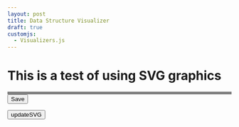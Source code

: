 ```yaml
---
layout: post
title: Data Structure Visualizer
draft: true
customjs:
  - Visualizers.js
---
```


# This is a test of using SVG graphics

<div id="result" style="border:3px solid grey"></div>
<button id="save" class="btn btn-primary">Save
</button>


<button id="updateSVG" class="btn btn-primary">updateSVG</button>

<canvas id="canvas" style="display:none;"></canvas>

<script>
d3.select("#save").on("click", function(){
  var svg  = document.getElementById('svg'),
      xml  = new XMLSerializer().serializeToString(svg),
      data = "data:image/svg+xml;base64," + btoa(xml),
      img  = new Image(),
      canvas = document.getElementById('canvas'),
      context = canvas.getContext("2d")

  img.setAttribute('src', data)
  $('#result').html('')
  $('#result').append(img)
  /*img.onload = function() {
    context.clearRect(0, 0, canvas.width, canvas.height);
    context.drawImage(img, 0, 0);

    var canvasdata = canvas.toDataURL("image/png");
    var a = document.createElement("a");
    a.download = "sample.png";
    a.href = canvasdata;
    a.click();
  };*/

});
</script>
